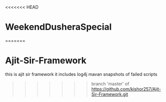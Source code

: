 <<<<<<< HEAD
# WeekendDusheraSpecial
=======
# Ajit-Sir-Framework
this is ajit sir framework it includes log4j mavan snapshots of failed scripts
>>>>>>> branch 'master' of https://github.com/kishor257/Ajit-Sir-Framework.git

